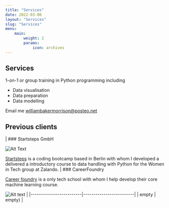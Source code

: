 ```yaml
---
title: "Services"
date: 2022-03-06
layout: "Services"
slug: "Services"
menu:
    main:
        weight: 2
        params: 
            icon: archives
---
```


## Services

1-on-1 or group training in Python programming including

- Data visualisation
- Data preparation
- Data modelling

Email me williambakermorrison@posteo.net

## Previous clients

| ### Startsteps GmbH

![Alt Text](https://external-content.duckduckgo.com/iu/?u=https%3A%2F%2Fwww.xing.com%2Fimagecache%2Fpublic%2Fscaled_original_image%2FeyJ1dWlkIjoiNTU5MGExZDQtY2EzZS00YTg0LWE5N2MtMWNhZGNkNmU1N2Y3IiwiYXBwX2NvbnRleHQiOiJlbnRpdHktcGFnZXMiLCJtYXhfd2lkdGgiOjMyMCwibWF4X2hlaWdodCI6MzIwfQ%3Fsignature%3Dd953ff1023c02f7d42b64b71b3e7cdfd21869d2d45b94eb88fd73334977bcc69&f=1&nofb=1&ipt=7e64398d8fb376b444b1a4d546637164ca32d3b1a58e48f78fce619bb6070f35&ipo=images)

[Startsteps](https://startsteps.org/en ) is a coding bootcamp based in Berlin with whom I developed a delivered a introductory course to data handling with Python for the Women in Tech group at Zalando. | ### CareerFoundry

[Career foundry](https://careerfoundry.com/) is a only tech school with whom I help develop their core machine learning course.

![Alt text](https://external-content.duckduckgo.com/iu/?u=https%3A%2F%2Fs3.amazonaws.com%2Fbloc-global-assets%2Falmanac-assets%2Fbootcamps%2Flogos%2F000%2F002%2F613%2Foriginal%2FCareer-Foundry.png%3F1467187281&f=1&nofb=1&ipt=58e048c0aa12f42a9df5012f9fe856a6107b5e70e9752b66827f866a25d3326a&ipo=images)
 |
|-------------------------|-------------------------|
| empty | empty) |
